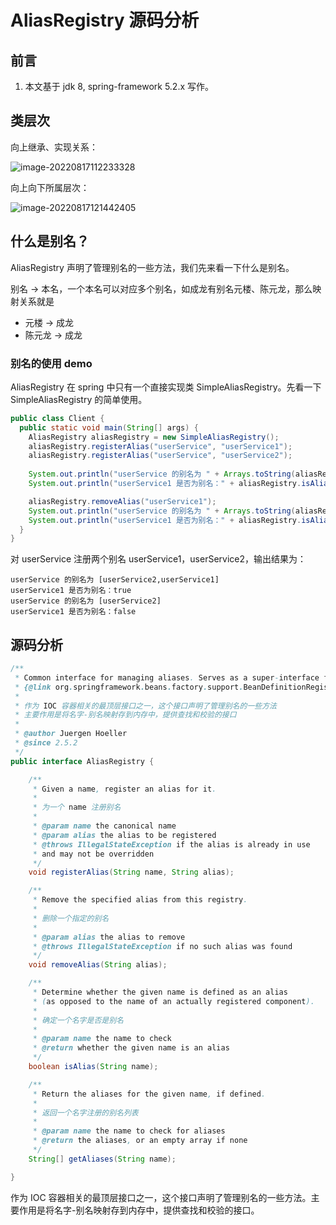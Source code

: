 # AliasRegistry 源码分析



## 前言

1. 本文基于 jdk 8, spring-framework 5.2.x 写作。



## 类层次

向上继承、实现关系：

![image-20220817112233328](https://image-hosting.jellyfishmix.com/20220817112233.png)

向上向下所属层次：

![image-20220817121442405](https://image-hosting.jellyfishmix.com/20220817121442.png)



## 什么是别名？

AliasRegistry 声明了管理别名的一些方法，我们先来看一下什么是别名。

别名 -> 本名，一个本名可以对应多个别名，如成龙有别名元楼、陈元龙，那么映射关系就是
* 元楼 -> 成龙
* 陈元龙 -> 成龙

### 别名的使用 demo

AliasRegistry 在 spring 中只有一个直接实现类 SimpleAliasRegistry。先看一下 SimpleAliasRegistry 的简单使用。

```java
public class Client {
  public static void main(String[] args) {
    AliasRegistry aliasRegistry = new SimpleAliasRegistry();
    aliasRegistry.registerAlias("userService", "userService1");
    aliasRegistry.registerAlias("userService", "userService2");
      
    System.out.println("userService 的别名为 " + Arrays.toString(aliasRegistry.getAliases("userService")));
    System.out.println("userService1 是否为别名：" + aliasRegistry.isAlias("userService1"));

    aliasRegistry.removeAlias("userService1");
    System.out.println("userService 的别名为 " + Arrays.toString(aliasRegistry.getAliases("userService")));
    System.out.println("userService1 是否为别名：" + aliasRegistry.isAlias("userService1"));
  }
}
```

对 userService 注册两个别名 userService1，userService2，输出结果为：

```
userService 的别名为 [userService2,userService1]
userService1 是否为别名：true
userService 的别名为 [userService2]
userService1 是否为别名：false
```



## 源码分析

```java
/**
 * Common interface for managing aliases. Serves as a super-interface for
 * {@link org.springframework.beans.factory.support.BeanDefinitionRegistry}.
 *
 * 作为 IOC 容器相关的最顶层接口之一，这个接口声明了管理别名的一些方法
 * 主要作用是将名字-别名映射存到内存中，提供查找和校验的接口
 *
 * @author Juergen Hoeller
 * @since 2.5.2
 */
public interface AliasRegistry {

	/**
	 * Given a name, register an alias for it.
	 *
	 * 为一个 name 注册别名
	 *
	 * @param name the canonical name
	 * @param alias the alias to be registered
	 * @throws IllegalStateException if the alias is already in use
	 * and may not be overridden
	 */
	void registerAlias(String name, String alias);

	/**
	 * Remove the specified alias from this registry.
	 *
	 * 删除一个指定的别名
	 *
	 * @param alias the alias to remove
	 * @throws IllegalStateException if no such alias was found
	 */
	void removeAlias(String alias);

	/**
	 * Determine whether the given name is defined as an alias
	 * (as opposed to the name of an actually registered component).
	 *
	 * 确定一个名字是否是别名
	 *
	 * @param name the name to check
	 * @return whether the given name is an alias
	 */
	boolean isAlias(String name);

	/**
	 * Return the aliases for the given name, if defined.
	 *
	 * 返回一个名字注册的别名列表
	 *
	 * @param name the name to check for aliases
	 * @return the aliases, or an empty array if none
	 */
	String[] getAliases(String name);

}
```

作为 IOC 容器相关的最顶层接口之一，这个接口声明了管理别名的一些方法。主要作用是将名字-别名映射存到内存中，提供查找和校验的接口。